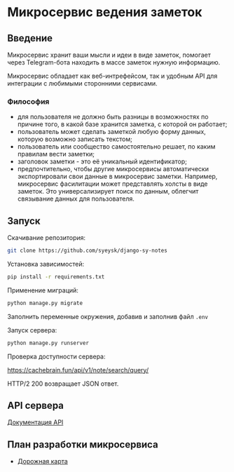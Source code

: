# Микросервис ведения заметок

## Введение

Микросервис хранит ваши мысли и идеи в виде заметок, помогает через Telegram-бота находить в массе заметок нужную информацию.

Микросервис обладает как веб-интрефейсом, так и удобным API для интеграции с любимыми сторонними сервисами.

### Философия

- для пользователя не должно быть разницы в возможностях по причине того, в какой базе хранится заметка, с которой он работает;
- пользователь может сделать заметкой любую форму данных, которую возможно записать текстом;
- пользователь или сообщество самостоятельно решает, по каким правилам вести заметки;
- заголовок заметки - это её уникальный идентификатор;
- предпочтительно, чтобы другие микросервисы автоматически экспортировали свои данные в микросервис заметки. Например, микросервис фасилитации может представлять холсты в виде заметок. Это универсализирует поиск по данным, облегчит связывание данных для пользователя.

## Запуск

Скачивание репозитория:

```sh
git clone https://github.com/syeysk/django-sy-notes
```

Установка зависимостей:

```sh
pip install -r requirements.txt
```

Применение миграций:

```sh
python manage.py migrate
```

Заполнить переменные окружения, добавив и заполнив файл `.env`

Запуск сервера:

```sh
python manage.py runserver
```

Проверка доступности сервера:

<https://cachebrain.fun/api/v1/note/search/query/>

HTTP/2 200 возвращает JSON ответ.

## API сервера

[Документация API](https://cachebrain.fun/api/v1/schema/swagger-ui/)

## План разработки микросервиса

- [Дорожная карта](ROADMAP.md)
